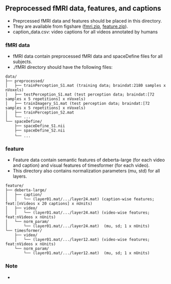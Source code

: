 ## Preprocessed fMRI data, features, and captions
- Preprcessed fMRI data and features should be placed in this directory.
- They are available from figshare (<a href="https://figshare.com/ndownloader/files/46336531">fmri.zip</a>, <a href="https://figshare.com/ndownloader/files/46336429">feature.zip</a>).
- caption_data.csv: video captions for all videos annotated by humans

### fMRI data
- fMRI data contain preprocessed fMRI data and spaceDefine files for all subjects.
- ./fMRI directory should have the following files:
```plaintext
data/
├── preprocessed/
│   ├── trainPerception_S1.mat (training data; braindat:2180 samples x nVoxels)
│   ├── testPerception_S1.mat (test perception data; braindat:[72 samples x 5 repetitions] x nVoxels)
│   ├── trainImagery_S1.mat (test perception data; braindat:[72 samples x 5 repetitions] x nVoxels)
│   ├── trainPerception_S2.mat
│   └── ...
└── spaceDefine/
    ├── spaceDefine_S1.nii
    ├── spaceDefine_S2.nii
    └── ...　       
```
### feature
- Feature data contain semantic features of deberta-large (for each video and caption) and visual features of timesformer (for each video).
- This directory also contains normalization parameters (mu, std) for all layers.
```plaintext
feature/
├── deberta-large/
│   ├── caption/
│   │   └── (layer01.mat/.../layer24.mat) (caption-wise features; feat:[nVideos x 20 captions] x nUnits)
│   ├── video/
│   │   └── (layer01.mat/.../layer24.mat) (video-wise features; feat:nVideos x nUnits)
│   └── norm_param/
│       └── (layer01.mat/.../layer24.mat)  (mu, sd; 1 x nUnits)
└── timesformer/
    ├── video/
    │   └── (layer01.mat/.../layer12.mat) (video-wise features; feat:nVideos x nUnits)
    └── norm_param/
        └── (layer01.mat/.../layer12.mat)  (mu, sd; 1 x nUnits)
```
### Note
-

